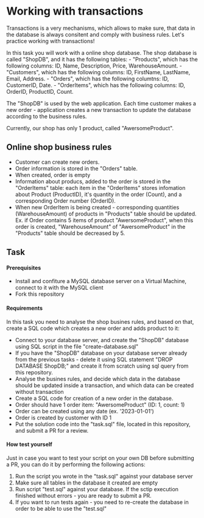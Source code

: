 # Working with transactions

Transactions is a very mechanisms, which allows to make sure, that data in the database is always consitent and comply with business rules. Let's practice working with transactions! 

In this task you will work with a online shop database. The shop database is called "ShopDB", and it has the following tables:
    - "Products", which has the following columns: ID, Name, Description, Price, WarehouseAmount. 
    - "Customers", which has the following columns: ID, FirstName, LastName, Email, Address. 
    - "Orders", which has the following columtns: ID, CustomerID, Date. 
    - "OrderItems", which has the following columns: ID, OrderID, ProductID, Count.

The "ShopDB" is used by the web application. Each time customer makes a new order - application creates a new transaction to update the database according to the business rules. 

Currently, our shop has only 1 product, called "AwersomeProduct". 

## Online shop business rules 
- Customer can create new orders. 
- Order information is stored in the "Orders" table. 
- When created, order is empty
- Information about producs, added to the order is stored in the "OrderItems" table: each item in the "OrderItems" stores infomation about Product (ProductID), it's quantity in the order (Count), and a corresponding Order number (OrderID).
- When new OrderItem is being created - corresponding quantities (WarehouseAmount) of products in "Products" table should be updated. Ex. if Order contains 5 items of product "AwersomeProduct", when this order is created, "WarehouseAmount" of "AwersomeProduct" in the "Products" table should be decreased by 5. 


## Task
#### Prerequisites
- Install and confiture a MySQL database server on a Virtual Machine, connect to it with the MySQL client
- Fork this repository

#### Requirements
In this task you need to analyse the shop busines rules, and based on that, create a SQL code which creates a new order and adds product to it:  
- Connect to your database server, and create the "ShopDB" database using SQL script in the file "create-database.sql"
- If you have the "ShopDB" database on your database server already from the previous tasks - delete it using SQL statement "DROP DATABASE ShopDB;" and create it from scratch using sql query from this repository.  
- Analyse the busines rules, and decide which data in the database should be updated inside a transaction, and which data can be created without transaction
- Create a SQL code for creation of a new order in the database. 
- Order should have 1 order item: "AwersomeProduct" (ID: 1, count: 1)
- Order can be created using any date (ex. '2023-01-01')
- Order is created by customer with ID 1
- Put the solution code into the "task.sql" file, located in this repository, and submit a PR for a review.  

#### How test yourself 
Just in case you want to test your script on your own DB before submitting a PR, you can do it by performing the following actions: 
1. Run the script you wrote in the "task.sql" against your database server 
2. Make sure all tables in the database it created are empty 
3. Run script "test.sql" against your database. If the sctip execution finished without errors - you are ready to submit a PR. 
4. If you want to run tests again - you need to re-create the database in order to be able to use the "test.sql"